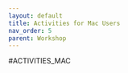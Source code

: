 ```yaml
---
layout: default
title: Activities for Mac Users
nav_order: 5
parent: Workshop
---
```


#ACTIVITIES_MAC
